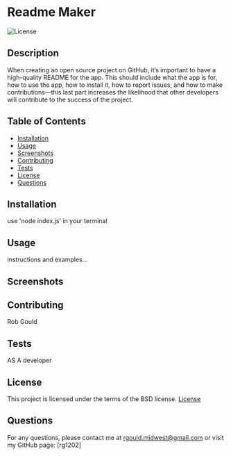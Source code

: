 # Readme Maker
  ![License](https://img.shields.io/badge/License-BSD%203--Clause-blue.svg)
  ## Description
  When creating an open source project on GitHub, it’s important to have a high-quality README for the app. This should include what the app is for, how to use the app, how to install it, how to report issues, and how to make contributions—this last part increases the likelihood that other developers will contribute to the success of the project.
  ## Table of Contents
  * [Installation](#installation)
  * [Usage](#usage)
  * [Screenshots](#screenshots)
  * [Contributing](#contributing)
  * [Tests](#tests)
  * [License](#license)
  * [Questions](#questions)
  ## Installation
  use 'node index.js' in your terminal
  ## Usage
  instructions and examples...
  ## Screenshots
  
  ## Contributing
  Rob Gould
  ## Tests
  AS A developer
  ## License
  This project is licensed under the terms of the BSD license.
  [License](https://opensource.org/licenses/BSD-3-Clause)
  ## Questions
  For any questions, please contact me at rgould.midwest@gmail.com or visit my GitHub page:
  [rg1202] 
